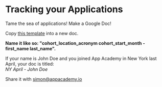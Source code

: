 # Tracking your Applications

Tame the sea of applications! Make a Google Doc!

Copy [this template][google-doc] into a new doc.    

**Name it like so: "cohort_location_acronym cohort_start_month - first_name last_name".**

If your name is John Doe and you joined App Academy in New York last April, your doc is titled:    
*NY April - John Doe*

Share it with simon@appacademy.io


[google-doc]: https://docs.google.com/spreadsheet/ccc?key=0Aoq1T2Vij8pudC1vQ25XdFpPMlRoRDZoVHlhMXdOSHc&usp=sharing